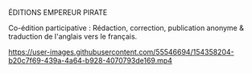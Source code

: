 ÉDITIONS EMPEREUR PIRATE

Co-édition participative : 
Rédaction, correction, publication anonyme & traduction de l'anglais vers le français.



https://user-images.githubusercontent.com/55546694/154358204-b20c7f69-439a-4a64-b928-4070793de169.mp4

